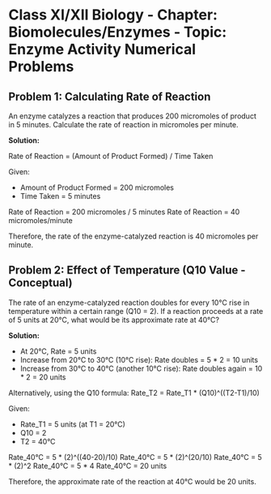 # Class XI/XII Biology - Chapter: Biomolecules/Enzymes - Topic: Enzyme Activity Numerical Problems

## Problem 1: Calculating Rate of Reaction

An enzyme catalyzes a reaction that produces 200 micromoles of product in 5 minutes. Calculate the rate of reaction in micromoles per minute.

**Solution:**

Rate of Reaction = (Amount of Product Formed) / Time Taken

Given:
*   Amount of Product Formed = 200 micromoles
*   Time Taken = 5 minutes

Rate of Reaction = 200 micromoles / 5 minutes
Rate of Reaction = 40 micromoles/minute

Therefore, the rate of the enzyme-catalyzed reaction is 40 micromoles per minute.

## Problem 2: Effect of Temperature (Q10 Value - Conceptual)

The rate of an enzyme-catalyzed reaction doubles for every 10°C rise in temperature within a certain range (Q10 = 2). If a reaction proceeds at a rate of 5 units at 20°C, what would be its approximate rate at 40°C?

**Solution:**

*   At 20°C, Rate = 5 units
*   Increase from 20°C to 30°C (10°C rise): Rate doubles = 5 * 2 = 10 units
*   Increase from 30°C to 40°C (another 10°C rise): Rate doubles again = 10 * 2 = 20 units

Alternatively, using the Q10 formula:
Rate_T2 = Rate_T1 * (Q10)^((T2-T1)/10)

Given:
*   Rate_T1 = 5 units (at T1 = 20°C)
*   Q10 = 2
*   T2 = 40°C

Rate_40°C = 5 * (2)^((40-20)/10)
Rate_40°C = 5 * (2)^(20/10)
Rate_40°C = 5 * (2)^2
Rate_40°C = 5 * 4
Rate_40°C = 20 units

Therefore, the approximate rate of the reaction at 40°C would be 20 units.
